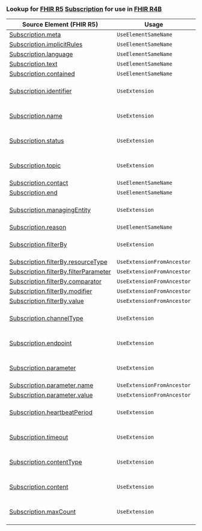 ### Lookup for [FHIR R5](https://hl7.org/fhir/R5/) [Subscription](https://hl7.org/fhir/R5/Subscription.html) for use in [FHIR R4B](https://hl7.org/fhir/R4B/)

| Source Element (FHIR R5) | Usage | Target |
| -------------- | ----- | ------ |
| [Subscription.meta](https://hl7.org/fhir/R5/Subscription.html#resource) | `UseElementSameName` | [Subscription.meta](https://hl7.org/fhir/R4B/Subscription.html#resource) |
| [Subscription.implicitRules](https://hl7.org/fhir/R5/Subscription.html#resource) | `UseElementSameName` | [Subscription.implicitRules](https://hl7.org/fhir/R4B/Subscription.html#resource) |
| [Subscription.language](https://hl7.org/fhir/R5/Subscription.html#resource) | `UseElementSameName` | [Subscription.language](https://hl7.org/fhir/R4B/Subscription.html#resource) |
| [Subscription.text](https://hl7.org/fhir/R5/Subscription.html#resource) | `UseElementSameName` | [Subscription.text](https://hl7.org/fhir/R4B/Subscription.html#resource) |
| [Subscription.contained](https://hl7.org/fhir/R5/Subscription.html#resource) | `UseElementSameName` | [Subscription.contained](https://hl7.org/fhir/R4B/Subscription.html#resource) |
| [Subscription.identifier](https://hl7.org/fhir/R5/Subscription.html#resource) | `UseExtension` | [http://hl7.org/fhir/5.0/StructureDefinition/extension-Subscription.identifier](StructureDefinition-ext-R5-Subscription.identifier.html) |
| [Subscription.name](https://hl7.org/fhir/R5/Subscription.html#resource) | `UseExtension` | [http://hl7.org/fhir/5.0/StructureDefinition/extension-Subscription.name](StructureDefinition-ext-R5-Subscription.name.html) |
| [Subscription.status](https://hl7.org/fhir/R5/Subscription.html#resource) | `UseExtension` | [http://hl7.org/fhir/5.0/StructureDefinition/extension-Subscription.status](StructureDefinition-ext-R5-Subscription.status.html) |
| [Subscription.topic](https://hl7.org/fhir/R5/Subscription.html#resource) | `UseExtension` | [http://hl7.org/fhir/5.0/StructureDefinition/extension-Subscription.topic](StructureDefinition-ext-R5-Subscription.topic.html) |
| [Subscription.contact](https://hl7.org/fhir/R5/Subscription.html#resource) | `UseElementSameName` | [Subscription.contact](https://hl7.org/fhir/R4B/Subscription.html#resource) |
| [Subscription.end](https://hl7.org/fhir/R5/Subscription.html#resource) | `UseElementSameName` | [Subscription.end](https://hl7.org/fhir/R4B/Subscription.html#resource) |
| [Subscription.managingEntity](https://hl7.org/fhir/R5/Subscription.html#resource) | `UseExtension` | [http://hl7.org/fhir/5.0/StructureDefinition/extension-Subscription.managingEntity](StructureDefinition-ext-R5-Subscription.managingEntity.html) |
| [Subscription.reason](https://hl7.org/fhir/R5/Subscription.html#resource) | `UseElementSameName` | [Subscription.reason](https://hl7.org/fhir/R4B/Subscription.html#resource) |
| [Subscription.filterBy](https://hl7.org/fhir/R5/Subscription.html#resource) | `UseExtension` | [http://hl7.org/fhir/5.0/StructureDefinition/extension-Subscription.filterBy](StructureDefinition-ext-R5-Subscription.filterBy.html) |
| [Subscription.filterBy.resourceType](https://hl7.org/fhir/R5/Subscription.html#resource) | `UseExtensionFromAncestor` | - |
| [Subscription.filterBy.filterParameter](https://hl7.org/fhir/R5/Subscription.html#resource) | `UseExtensionFromAncestor` | - |
| [Subscription.filterBy.comparator](https://hl7.org/fhir/R5/Subscription.html#resource) | `UseExtensionFromAncestor` | - |
| [Subscription.filterBy.modifier](https://hl7.org/fhir/R5/Subscription.html#resource) | `UseExtensionFromAncestor` | - |
| [Subscription.filterBy.value](https://hl7.org/fhir/R5/Subscription.html#resource) | `UseExtensionFromAncestor` | - |
| [Subscription.channelType](https://hl7.org/fhir/R5/Subscription.html#resource) | `UseExtension` | [http://hl7.org/fhir/5.0/StructureDefinition/extension-Subscription.channelType](StructureDefinition-ext-R5-Subscription.channelType.html) |
| [Subscription.endpoint](https://hl7.org/fhir/R5/Subscription.html#resource) | `UseExtension` | [http://hl7.org/fhir/5.0/StructureDefinition/extension-Subscription.endpoint](StructureDefinition-ext-R5-Subscription.endpoint.html) |
| [Subscription.parameter](https://hl7.org/fhir/R5/Subscription.html#resource) | `UseExtension` | [http://hl7.org/fhir/5.0/StructureDefinition/extension-Subscription.parameter](StructureDefinition-ext-R5-Subscription.parameter.html) |
| [Subscription.parameter.name](https://hl7.org/fhir/R5/Subscription.html#resource) | `UseExtensionFromAncestor` | - |
| [Subscription.parameter.value](https://hl7.org/fhir/R5/Subscription.html#resource) | `UseExtensionFromAncestor` | - |
| [Subscription.heartbeatPeriod](https://hl7.org/fhir/R5/Subscription.html#resource) | `UseExtension` | [http://hl7.org/fhir/5.0/StructureDefinition/extension-Subscription.heartbeatPeriod](StructureDefinition-ext-R5-Subscription.heartbeatPeriod.html) |
| [Subscription.timeout](https://hl7.org/fhir/R5/Subscription.html#resource) | `UseExtension` | [http://hl7.org/fhir/5.0/StructureDefinition/extension-Subscription.timeout](StructureDefinition-ext-R5-Subscription.timeout.html) |
| [Subscription.contentType](https://hl7.org/fhir/R5/Subscription.html#resource) | `UseExtension` | [http://hl7.org/fhir/5.0/StructureDefinition/extension-Subscription.contentType](StructureDefinition-ext-R5-Subscription.contentType.html) |
| [Subscription.content](https://hl7.org/fhir/R5/Subscription.html#resource) | `UseExtension` | [http://hl7.org/fhir/5.0/StructureDefinition/extension-Subscription.content](StructureDefinition-ext-R5-Subscription.content.html) |
| [Subscription.maxCount](https://hl7.org/fhir/R5/Subscription.html#resource) | `UseExtension` | [http://hl7.org/fhir/5.0/StructureDefinition/extension-Subscription.maxCount](StructureDefinition-ext-R5-Subscription.maxCount.html) |
